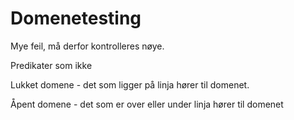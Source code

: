 # Domenetesting
Mye feil, må derfor kontrolleres nøye.

Predikater som ikke

Lukket domene - det som ligger på linja hører til domenet.

Åpent domene - det som er over eller under linja hører til domenet